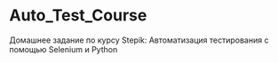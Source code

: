 # Auto_Test_Course
Домашнее задание по курсу Stepik: Автоматизация тестирования с помощью Selenium и Python
